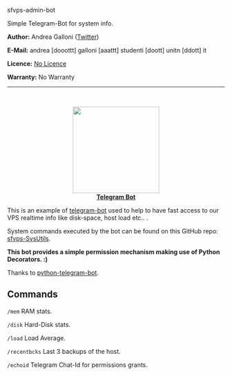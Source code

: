 sfvps-admin-bot

Simple Telegram-Bot for system info.

**Author:** Andrea Galloni ([Twitter](https://twitter.com/andreagalloni92))

**E-Mail:** andrea [dooottt] galloni [aaattt] studenti [doott] unitn [ddott] it

**Licence:** [No Licence](https://choosealicense.com/no-license/)

**Warranty:** No Warranty
 
---
<p align="center"><br/></p>
<p align="center">
  <img src="https://telegram.org/file/811140058/2/7GzMJk4Ij54/a1649c56fa9f805828" width="200">
  <br/><b><a href="https://core.telegram.org/bots">Telegram Bot</a></b><br/>
</p>

This is an example of [telegram-bot](https://core.telegram.org/bots) used to help to have fast access to our VPS realtime info like disk-space, host load etc.. .

System commands executed by the bot can be found on this GitHub repo: [sfvps-SysUtils](https://github.com/sfcoding/sfvps-SysUtils).

**This bot provides a simple permission mechanism making use of Python Decorators. :)**

Thanks to [python-telegram-bot](https://github.com/python-telegram-bot/python-telegram-bot).

## Commands

`/mem` RAM stats.

`/disk` Hard-Disk stats.

`/load` Load Average.

`/recentbcks` Last 3 backups of the host.

`/echoid` Telegram Chat-Id for permissions grants.
